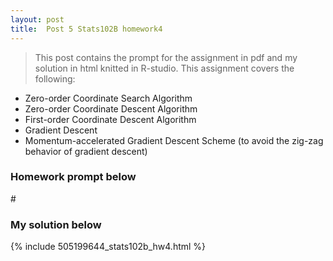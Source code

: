```yaml
---
layout: post
title:  Post 5 Stats102B homework4
---
```

> This post contains the prompt for the assignment in pdf and my solution in html knitted in R-studio. This assignment covers the following:

- Zero-order Coordinate Search Algorithm
- Zero-order Coordinate Descent Algorithm
- First-order Coordinate Descent Algorithm
- Gradient Descent
- Momentum-accelerated Gradient Descent Scheme (to avoid the zig-zag behavior of gradient descent)

### Homework prompt below





#<object data="/images/homework4.pdf" width="800" height="1000" type='application/pdf'/>

### My solution below

{% include 505199644_stats102b_hw4.html %}
